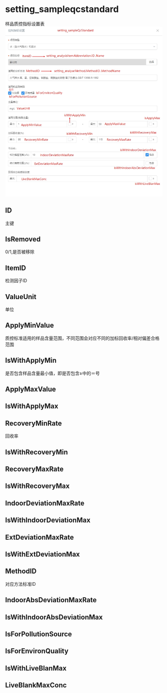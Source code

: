 # setting_sampleqcstandard
样品质控指标设置表
![释义图](../images/setting_sampleQcStandardFig1.jpg)

## ID
主键
## IsRemoved
0/1,是否被移除
## ItemID
检测因子ID
## ValueUnit
单位
## ApplyMinValue
质控标准适用的样品含量范围，不同范围会对应不同的加标回收率/相对偏差合格范围
## IsWithApplyMin
是否包含样品含量最小值，即是否包含≥中的＝号
## ApplyMaxValue
## IsWithApplyMax
## RecoveryMinRate
回收率
## IsWithRecoveryMin
## RecoveryMaxRate
## IsWithRecoveryMax
## IndoorDeviationMaxRate
## IsWithIndoorDeviationMax
## ExtDeviationMaxRate
## IsWithExtDeviationMax
## MethodID
对应方法标准ID
## IndoorAbsDeviationMaxRate

## IsWithIndoorAbsDeviationMax
## IsForPollutionSource
## IsForEnvironQuality
## IsWithLiveBlanMax
## LiveBlankMaxConc
